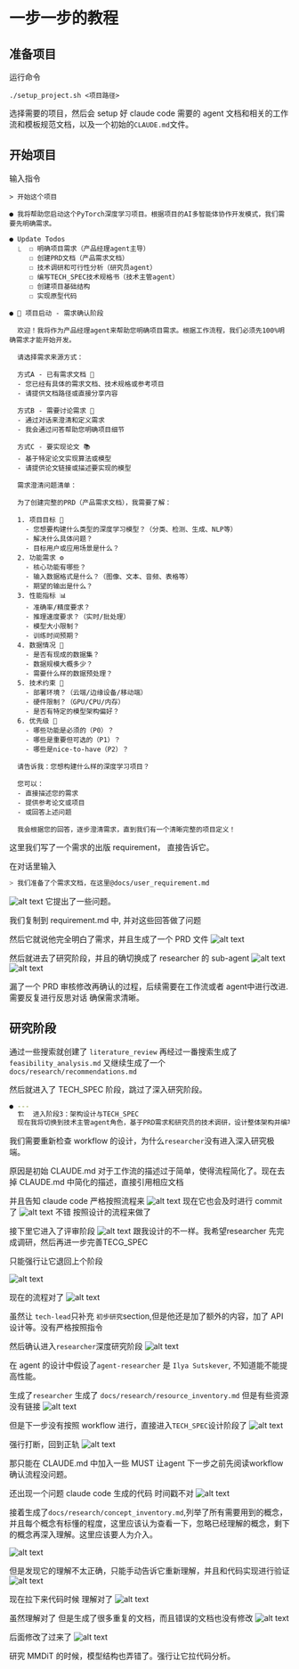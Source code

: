 # 一步一步的教程
## 准备项目
运行命令
```
./setup_project.sh <项目路径>
```
选择需要的项目，然后会 setup 好 claude code 需要的 agent 文档和相关的工作流和模板规范文档，以及一个初始的`CLAUDE.md`文件。

## 开始项目
输入指令
```
> 开始这个项目
```
```
● 我将帮助您启动这个PyTorch深度学习项目。根据项目的AI多智能体协作开发模式，我们需要先明确需求。

● Update Todos
  ⎿  ☐ 明确项目需求（产品经理agent主导）
     ☐ 创建PRD文档（产品需求文档）
     ☐ 技术调研和可行性分析（研究员agent）
     ☐ 编写TECH_SPEC技术规格书（技术主管agent）
     ☐ 创建项目基础结构
     ☐ 实现原型代码

● 🎯 项目启动 - 需求确认阶段

  欢迎！我将作为产品经理agent来帮助您明确项目需求。根据工作流程，我们必须先100%明确需求才能开始开发。

  请选择需求来源方式：

  方式A - 已有需求文档 📄
  - 您已经有具体的需求文档、技术规格或参考项目
  - 请提供文档路径或直接分享内容

  方式B - 需要讨论需求 💬
  - 通过对话来澄清和定义需求
  - 我会通过问答帮助您明确项目细节

  方式C - 要实现论文 📚
  - 基于特定论文实现算法或模型
  - 请提供论文链接或描述要实现的模型

  需求澄清问题清单：

  为了创建完整的PRD（产品需求文档），我需要了解：

  1. 项目目标 🎯
    - 您想要构建什么类型的深度学习模型？（分类、检测、生成、NLP等）
    - 解决什么具体问题？
    - 目标用户或应用场景是什么？
  2. 功能需求 ⚙️
    - 核心功能有哪些？
    - 输入数据格式是什么？（图像、文本、音频、表格等）
    - 期望的输出是什么？
  3. 性能指标 📊
    - 准确率/精度要求？
    - 推理速度要求？（实时/批处理）
    - 模型大小限制？
    - 训练时间预期？
  4. 数据情况 📁
    - 是否有现成的数据集？
    - 数据规模大概多少？
    - 需要什么样的数据预处理？
  5. 技术约束 🔧
    - 部署环境？（云端/边缘设备/移动端）
    - 硬件限制？（GPU/CPU/内存）
    - 是否有特定的模型架构偏好？
  6. 优先级 📌
    - 哪些功能是必须的（P0）？
    - 哪些是重要但可选的（P1）？
    - 哪些是nice-to-have（P2）？

  请告诉我：您想构建什么样的深度学习项目？

  您可以：
  - 直接描述您的需求
  - 提供参考论文或项目
  - 或回答上述问题

  我会根据您的回答，逐步澄清需求，直到我们有一个清晰完整的项目定义！
```

这里我们写了一个需求的出版 requirement， 直接告诉它。

在对话里输入
```bash
> 我们准备了个需求文档，在这里@docs/user_requirement.md
```

![alt text](../docs/images/image.png)
它提出了一些问题。

我们复制到 requirement.md 中, 并对这些回答做了问题

然后它就说他完全明白了需求，并且生成了一个 PRD 文件
![alt text](../docs/images/image-2.png)

然后就进去了研究阶段，并且的确切换成了 researcher 的 sub-agent
![alt text](../docs/images/image-3.png)
![alt text](../docs/images/image-4.png)

漏了一个 PRD 审核修改再确认的过程，后续需要在工作流或者 agent中进行改进.需要反复进行反思对话 确保需求清晰。

## 研究阶段

通过一些搜索就创建了 `literature_review`
再经过一番搜索生成了 `feasibility_analysis.md`
又继续生成了一个`docs/research/recommendations.md`

然后就进入了 TECH_SPEC 阶段，跳过了深入研究阶段。
```bash
● ---
  🏗️  进入阶段3：架构设计与TECH_SPEC
  现在我将切换到技术主管agent角色，基于PRD需求和研究员的技术调研，设计整体架构并编写详细的TECH_SPEC技术规格书：
```

我们需要重新检查 workflow 的设计，为什么`researcher`没有进入深入研究极端。

原因是初始 CLAUDE.md 对于工作流的描述过于简单，使得流程简化了。现在去掉 CLAUDE.md 中简化的描述，直接引用相应文档

并且告知 claude code 严格按照流程来
![alt text](../docs/images/image-5.png)
现在它也会及时进行 commit 了
![alt text](../docs/images/image-6.png)
不错 按照设计的流程来做了

接下里它进入了评审阶段
![alt text](../docs/images/image-7.png)
跟我设计的不一样。我希望researcher 先完成调研，然后再进一步完善TECG_SPEC

只能强行让它退回上个阶段

![alt text](../docs/images/image-8.png)

现在的流程对了
![alt text](../docs/images/image-9.png)

虽然让 `tech-lead`只补充 `初步研究`section,但是他还是加了额外的内容，加了 API 设计等。没有严格按照指令

然后确认进入`researcher`深度研究阶段
![alt text](../docs/images/image-10.png)

在 agent 的设计中假设了`agent-researcher` 是 `Ilya Sutskever`, 不知道能不能提高性能。

生成了`researcher` 生成了 `docs/research/resource_inventory.md`
但是有些资源没有链接
![alt text](../docs/images/image-11.png)

但是下一步没有按照 workflow 进行，直接进入`TECH_SPEC`设计阶段了
![alt text](../docs/images/image-12.png)

强行打断，回到正轨
![alt text](../docs/images/image-13.png)

那只能在 CLAUDE.md 中加入一些 MUST 让agent 下一步之前先阅读workflow 确认流程没问题。

还出现一个问题 claude code 生成的代码 时间戳不对
![alt text](../docs/images/image-14.png)

接着生成了`docs/research/concept_inventory.md`,列举了所有需要用到的概念，并且每个概念有标懂的程度，这里应该认为查看一下，忽略已经理解的概念，剩下的概念再深入理解。这里应该要人为介入。

![alt text](../docs/images/image-15.png)

但是发现它的理解不太正确，只能手动告诉它重新理解，并且和代码实现进行验证
![alt text](../docs/images/image-16.png)

现在拉下来代码时候 理解对了
![alt text](../docs/images/image-17.png)

虽然理解对了 但是生成了很多重复的文档，而且错误的文档也没有修改
![alt text](../docs/images/image-18.png)

后面修改了过来了
![alt text](../docs/images/image-19.png)

研究 MMDiT 的时候，模型结构也弄错了。强行让它拉代码分析。